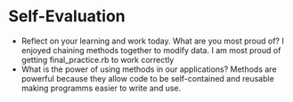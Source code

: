 # Self-Evaluation

- Reflect on your learning and work today. What are you most proud of?
I enjoyed chaining methods together to modify data. I am most proud of getting final_practice.rb to work correctly
- What is the power of using methods in our applications?
Methods are powerful because they allow code to be self-contained and reusable making programms easier to write and use.